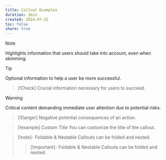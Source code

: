 ```yaml
---
title: Callout Examples
duration: 3min
created: 2024-07-22
toc: false
share: true
---
```


> [!note]
> Highlights information that users should take into account, even when skimming.

> [!TIP]  
> Optional information to help a user be more successful.

> [!Check]
> Crucial information necessary for users to succeed.

> [!Warning]
> Critical content demanding immediate user attention due to potential risks.

> [!Danger]
> Negative potential consequences of an action.

> [!example] Custom Title
> You can customize the title of the callout.

> [!note]- Foldable & Nestable
> Callouts can be folded and nested.
>
> > [!important]- Foldable & Nestable
> > Callouts can be folded and nested.
